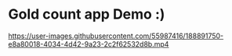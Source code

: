 # Gold count app Demo :)
https://user-images.githubusercontent.com/55987416/188891750-e8a80018-4034-4d42-9a23-2c2f62532d8b.mp4

